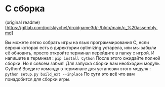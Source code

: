 # C сборка
(original readme)[https://gitlab.com/polskiychel/droidgame3d/-/blob/main/c_%20assembly.md]

Вы можете легко собрать игры на язык программирования C, если версия которая есть в директории optimizing устарела, или мы забыли её обновить, просто откройте терминал перейдите в папку с игрой. И напишите в терминал : <code>pip install Cython</code>
После этого ожидайте полной сборки. Но я совсем забыл! Для запуска сборки вам необходим модуль Cython! Введите команду в терминале для установки этого модуля : <code>python setup.py build_ext --inplace</code>
По сути это всё что вам понадобится для сборки игры.
